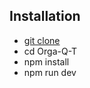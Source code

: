 ## Installation
- [git clone](https://github.com/ayobamiseun/Orga-Q-T)
- cd Orga-Q-T
- npm install
- npm run dev
